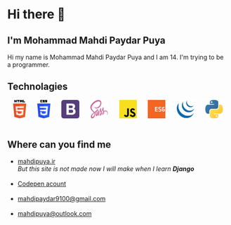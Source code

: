 # Hi there 👋

## I'm Mohammad Mahdi Paydar Puya

Hi my name is Mohammad Mahdi Paydar Puya and I am 14. I'm trying to be a programmer.

## Technolagies

<div style="display: flex; justify-content: space-around">
    <img src ="./images/html-5.svg" alt="HTML5 logo" width="6%" title='HTML5'/>
    <img src ="./images/css-3.svg" alt="CSS3 logo" width="6%" title='CSS3'/>
    <img src ="./images/bootstrap.svg" alt="Bootstrap logo" width="8%" title='Bootstrap'/>
    <img src ="./images/sass.svg" alt="Sass logo" width="8%" title='Sass'/>
    <img src ="./images/javascript.svg" alt="JavaScript logo" width="8%" title='JavaScript'/>
    <img src ="./images/es6.svg" alt="ES6 logo" width="8%" title='ES6'/>
    <img src ="./images/jquery.svg" alt="jQuery logo" width="8%" title='jQuery'/>
    <img src="./images/python.svg" alt="Python" width="8%" title="Python">
</div>

<br>

## Where can you find me
<ul>
    <li>
        <a href="mahdipuya.ir">mahdipuya.ir</a>
        <br>
        <i>But this site is not made now I will make when I learn <b>Django</b></i>
    </li>
    <br>
    <li>
    <a href="https://codepen.io/mahdipuya">Codepen acount</a>
    </li>
    <br>
    <li>
        <a href="mailto:mahdipayda9100@gmail.com">mahdipaydar9100@gmail.com</a>
    </li>
    <br>
    <li>
        <a href="mailto:mahdipuya@outlook.com"> mahdipuya@outlook.com</a>
    </li>
</ul>
